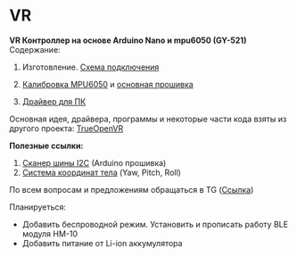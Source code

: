 # VR

<b>VR Контроллер на основе Arduino Nano и mpu6050 (GY-521)</b><br/>
Содержание:
1. Изготовление. <a href="https://github.com/CorsairLINK/VR/tree/main/%D0%A1%D1%85%D0%B5%D0%BC%D0%B0%20%D0%BF%D0%BE%D0%B4%D0%BA%D0%BB%D1%8E%D1%87%D0%B5%D0%BD%D0%B8%D1%8F">Схема подключения</a>

2. <a href="https://github.com/CorsairLINK/VR/tree/main/%D0%9A%D0%B0%D0%BB%D0%B8%D0%B1%D1%80%D0%BE%D0%B2%D0%BA%D0%B0%20MPU6050">Калибровка MPU6050</a> и <a href="https://github.com/CorsairLINK/VR/tree/main/%D0%9E%D1%81%D0%BD%D0%BE%D0%B2%D0%BD%D0%B0%D1%8F%20%D0%BF%D1%80%D0%BE%D1%88%D0%B8%D0%B2%D0%BA%D0%B0%20Arduino">основная прошивка</a>
3. <a href="https://github.com/CorsairLINK/VR/tree/main/TrueOpenVR/Settings">Драйвер для ПК</a>



Основная идея, драйвера, программы и некоторые части кода взяты из другого проекта: <a href="https://github.com/TrueOpenVR">TrueOpenVR</a>

<b>Полезные ссылки:</b>
1. <a href="https://github.com/CorsairLINK/VR/tree/main/%D0%A1%D0%BA%D0%B0%D0%BD%D0%B5%D1%80%20%D1%88%D0%B8%D0%BD%D1%8B%20I2C">Сканер шины I2C</a> (Arduino прошивка) </br>
2. <a href="https://github.com/CorsairLINK/VR/tree/main/%D0%9E%D1%81%D0%B8">Система координат тела</a> (Yaw, Pitch, Roll) </br>

По всем вопросам и предложениям обращаться в TG (<a href="https://t.me/Corsa1rr">Ссылка</a>)

Планируеться:
- Добавить беспроводной режим. Установить и прописать работу BLE модуля HM-10
- Добавить питание от Li-ion аккумулятора
